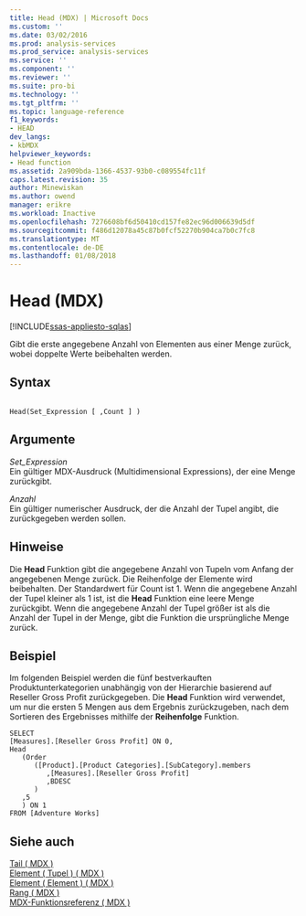```yaml
---
title: Head (MDX) | Microsoft Docs
ms.custom: ''
ms.date: 03/02/2016
ms.prod: analysis-services
ms.prod_service: analysis-services
ms.service: ''
ms.component: ''
ms.reviewer: ''
ms.suite: pro-bi
ms.technology: ''
ms.tgt_pltfrm: ''
ms.topic: language-reference
f1_keywords:
- HEAD
dev_langs:
- kbMDX
helpviewer_keywords:
- Head function
ms.assetid: 2a909bda-1366-4537-93b0-c089554fc11f
caps.latest.revision: 35
author: Minewiskan
ms.author: owend
manager: erikre
ms.workload: Inactive
ms.openlocfilehash: 7276608bf6d50410cd157fe82ec96d006639d5df
ms.sourcegitcommit: f486d12078a45c87b0fcf52270b904ca7b0c7fc8
ms.translationtype: MT
ms.contentlocale: de-DE
ms.lasthandoff: 01/08/2018
---
```

# <a name="head-mdx"></a>Head (MDX)
[!INCLUDE[ssas-appliesto-sqlas](../includes/ssas-appliesto-sqlas.md)]

  Gibt die erste angegebene Anzahl von Elementen aus einer Menge zurück, wobei doppelte Werte beibehalten werden.  
  
## <a name="syntax"></a>Syntax  
  
```  
  
Head(Set_Expression [ ,Count ] )  
```  
  
## <a name="arguments"></a>Argumente  
 *Set_Expression*  
 Ein gültiger MDX-Ausdruck (Multidimensional Expressions), der eine Menge zurückgibt.  
  
 *Anzahl*  
 Ein gültiger numerischer Ausdruck, der die Anzahl der Tupel angibt, die zurückgegeben werden sollen.  
  
## <a name="remarks"></a>Hinweise  
 Die **Head** Funktion gibt die angegebene Anzahl von Tupeln vom Anfang der angegebenen Menge zurück. Die Reihenfolge der Elemente wird beibehalten. Der Standardwert für Count ist 1. Wenn die angegebene Anzahl der Tupel kleiner als 1 ist, ist die **Head** Funktion eine leere Menge zurückgibt. Wenn die angegebene Anzahl der Tupel größer ist als die Anzahl der Tupel in der Menge, gibt die Funktion die ursprüngliche Menge zurück.  
  
## <a name="example"></a>Beispiel  
 Im folgenden Beispiel werden die fünf bestverkauften Produktunterkategorien unabhängig von der Hierarchie basierend auf Reseller Gross Profit zurückgegeben. Die **Head** Funktion wird verwendet, um nur die ersten 5 Mengen aus dem Ergebnis zurückzugeben, nach dem Sortieren des Ergebnisses mithilfe der **Reihenfolge** Funktion.  
  
```  
SELECT   
[Measures].[Reseller Gross Profit] ON 0,  
Head  
   (Order   
      ([Product].[Product Categories].[SubCategory].members  
         ,[Measures].[Reseller Gross Profit]  
         ,BDESC  
      )  
   ,5  
   ) ON 1  
FROM [Adventure Works]  
```  
  
## <a name="see-also"></a>Siehe auch  
 [Tail &#40; MDX &#41;](../mdx/tail-mdx.md)   
 [Element &#40; Tupel &#41; &#40; MDX &#41;](../mdx/item-tuple-mdx.md)   
 [Element &#40; Element &#41; &#40; MDX &#41;](../mdx/item-member-mdx.md)   
 [Rang &#40; MDX &#41;](../mdx/rank-mdx.md)   
 [MDX-Funktionsreferenz &#40; MDX &#41;](../mdx/mdx-function-reference-mdx.md)  
  
  
